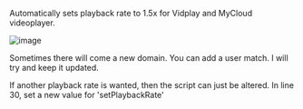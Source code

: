 Automatically sets playback rate to 1.5x for Vidplay and MyCloud videoplayer.

![image](https://github.com/Loidauk/Vidplay-MyCloud-Auto-Playback-Rate-1.5x/assets/76977614/a2921f38-3aa0-4808-9059-793cf8a4fb1a)

Sometimes there will come a new domain. You can add a user match. I will try and keep it updated.

If another playback rate is wanted, then the script can just be altered. In line 30, set a new value for 'setPlaybackRate'
